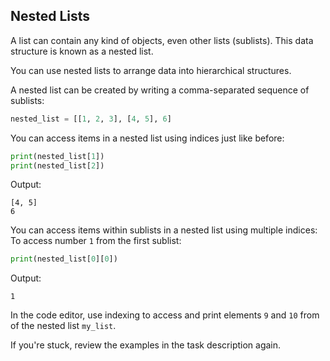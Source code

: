 ## Nested Lists

A list can contain any kind of objects, even other lists (sublists). This 
data structure is known as a nested list.

You can use nested lists to arrange data into hierarchical structures.

A nested list can be created by writing a comma-separated sequence of sublists:

```python
nested_list = [[1, 2, 3], [4, 5], 6]
```

You can access items in a nested list using indices just like before:

```python
print(nested_list[1])
print(nested_list[2])
```
Output:
```text
[4, 5]
6
```
You can access items within sublists in a nested list using multiple indices:
To access number `1` from the first sublist:
```python
print(nested_list[0][0])
```
Output:
```text
1
```
In the code editor, use indexing to access and print elements `9` and `10` from of the nested list `my_list`. 

<div class="hint">If you're stuck, review the examples in the task description again.</div>